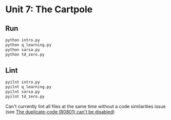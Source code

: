 # Unit 7: The Cartpole

## Run

```sh
python intro.py
python q_learning.py
python sarsa.py
python td_zero.py
```

## Lint

```sh
pyilnt intro.py
pyilnt q_learning.py
pyilnt sarsa.py
pyilnt td_zero.py
```

Can't currently lint all files at the same time without a code similarities
issue (see
[The duplicate-code (R0801) can't be disabled](https://github.com/PyCQA/pylint/issues/214))
